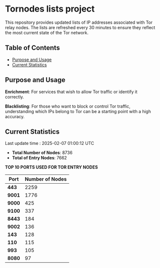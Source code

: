 # Tornodes lists project

This repository provides updated lists of IP addresses associated with Tor relay nodes. The lists are refreshed every 30 minutes to ensure they reflect the most current state of the Tor network.

## Table of Contents

- [Purpose and Usage](#purpose-and-usage)
- [Current Statistics](#current-statistics)


## Purpose and Usage

**Enrichment**: For services that wish to allow Tor traffic or identify it correctly.

**Blacklisting**: For those who want to block or control Tor traffic, understanding which IPs belong to Tor can be a starting point with a high accuracy.

## Current Statistics

Last update time : 2025-02-07 01:00:12 UTC

- **Total Number of Nodes**: 8736
- **Total of Entry Nodes**: 7662

**TOP 10 PORTS USED FOR TOR ENTRY NODES**

| **Port** | **Number of Nodes** |
|------|-----------------|
| **443**   | 2259  |
| **9001**   | 1776  |
| **9000**   | 425  |
| **9100**   | 337  |
| **8443**   | 184  |
| **9002**   | 136  |
| **143**   | 128  |
| **110**   | 115  |
| **993**   | 105  |
| **8080**   | 97  |

